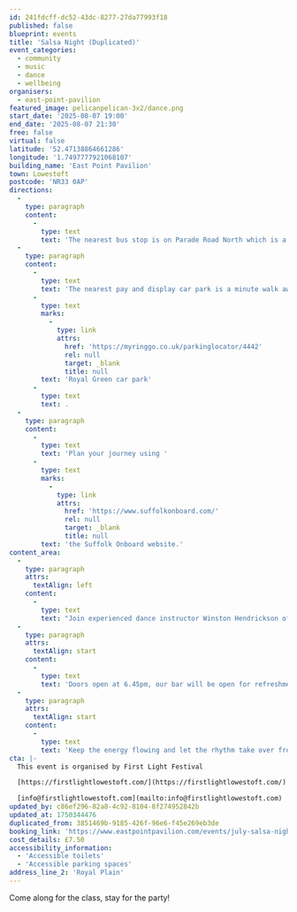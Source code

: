 ```yaml
---
id: 241fdcff-dc52-43dc-8277-27da77993f18
published: false
blueprint: events
title: 'Salsa Night (Duplicated)'
event_categories:
  - community
  - music
  - dance
  - wellbeing
organisers:
  - east-point-pavilion
featured_image: pelicanpelican-3x2/dance.png
start_date: '2025-08-07 19:00'
end_date: '2025-08-07 21:30'
free: false
virtual: false
latitude: '52.47138864661286'
longitude: '1.7497777921068107'
building_name: 'East Point Pavilion'
town: Lowestoft
postcode: 'NR33 0AP'
directions:
  -
    type: paragraph
    content:
      -
        type: text
        text: 'The nearest bus stop is on Parade Road North which is a three minute walk from East Point Pavilion. There is a selection of buses which connect us to the town centre for example, No X2, X22 and 109.'
  -
    type: paragraph
    content:
      -
        type: text
        text: 'The nearest pay and display car park is a minute walk away at '
      -
        type: text
        marks:
          -
            type: link
            attrs:
              href: 'https://myringgo.co.uk/parkinglocator/4442'
              rel: null
              target: _blank
              title: null
        text: 'Royal Green car park'
      -
        type: text
        text: .
  -
    type: paragraph
    content:
      -
        type: text
        text: 'Plan your journey using '
      -
        type: text
        marks:
          -
            type: link
            attrs:
              href: 'https://www.suffolkonboard.com/'
              rel: null
              target: _blank
              title: null
        text: 'the Suffolk Onboard website.'
content_area:
  -
    type: paragraph
    attrs:
      textAlign: left
    content:
      -
        type: text
        text: "Join experienced dance instructor Winston Hendrickson of 'SocaSalsa' for an evening of Salsa dancing."
  -
    type: paragraph
    attrs:
      textAlign: start
    content:
      -
        type: text
        text: 'Doors open at 6.45pm, our bar will be open for refreshments. The beginner friendly Salsa class will start at 7pm. '
  -
    type: paragraph
    attrs:
      textAlign: start
    content:
      -
        type: text
        text: 'Keep the energy flowing and let the rhythm take over from 8pm with a social dance session.'
cta: |-
  This event is organised by First Light Festival

  [https://firstlightlowestoft.com/](https://firstlightlowestoft.com/)

  [info@firstlightlowestoft.com](mailto:info@firstlightlowestoft.com)
updated_by: c86ef296-82a8-4c92-8104-8f274952842b
updated_at: 1750344476
duplicated_from: 3851469b-9185-426f-96e6-f45e269eb3de
booking_link: 'https://www.eastpointpavilion.com/events/july-salsa-night-wgtw7'
cost_details: £7.50
accessibility_information:
  - 'Accessible toilets'
  - 'Accessible parking spaces'
address_line_2: 'Royal Plain'
---
```

Come along for the class, stay for the party!